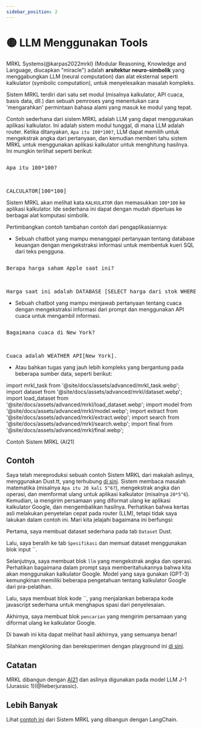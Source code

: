 ```yaml
---
sidebar_position: 2
---
```


# 🟡 LLM Menggunakan Tools

MRKL Systems(@karpas2022mrkl) (Modular Reasoning, Knowledge and Language, diucapkan "miracle") adalah **arsitektur neuro-simbolik** yang menggabungkan LLM (neural computation) dan alat eksternal seperti kalkulator (symbolic computation), untuk menyelesaikan masalah kompleks.

Sistem MRKL terdiri dari satu set modul (misalnya kalkulator, API cuaca, basis data, dll.) dan sebuah pemroses yang menentukan cara 'mengarahkan' permintaan bahasa alami yang masuk ke modul yang tepat.

Contoh sederhana dari sistem MRKL adalah LLM yang dapat menggunakan aplikasi kalkulator. Ini adalah sistem modul tunggal, di mana LLM adalah router. Ketika ditanyakan, `Apa itu 100*100?`, LLM dapat memilih untuk mengekstrak angka dari pertanyaan, dan kemudian memberi tahu sistem MRKL untuk menggunakan aplikasi kalkulator untuk menghitung hasilnya. Ini mungkin terlihat seperti berikut:

<pre>
<p>Apa itu 100*100?</p>

<span className="bluegreen-highlight">CALCULATOR[100*100]</span>
</pre>

Sistem MRKL akan melihat kata `KALKULATOR` dan memasukkan `100*100` ke aplikasi kalkulator. Ide sederhana ini dapat dengan mudah diperluas ke berbagai alat komputasi simbolik.

Pertimbangkan contoh tambahan contoh dari pengaplikasiannya:

- Sebuah chatbot yang mampu menanggapi pertanyaan tentang database keuangan dengan mengekstraksi informasi untuk membentuk kueri SQL dari teks pengguna.

<pre>
<p>Berapa harga saham Apple saat ini?</p>

<span className="bluegreen-highlight">Harga saat ini adalah DATABASE [SELECT harga dari stok WHERE perusahaan = "Apple" DAN waktu = "sekarang"].</span>
</pre>

- Sebuah chatbot yang mampu menjawab pertanyaan tentang cuaca dengan mengekstraksi informasi dari prompt dan menggunakan API cuaca untuk mengambil informasi.

<pre>
<p>Bagaimana cuaca di New York?</p>

<span className="bluegreen-highlight">Cuaca adalah WEATHER_API[New York].</span>
</pre>

- Atau bahkan tugas yang jauh lebih kompleks yang bergantung pada beberapa sumber data, seperti berikut:


import mrkl_task from '@site/docs/assets/advanced/mrkl_task.webp';
import dataset from '@site/docs/assets/advanced/mrkl/dataset.webp';
import load_dataset from '@site/docs/assets/advanced/mrkl/load_dataset.webp';
import model from '@site/docs/assets/advanced/mrkl/model.webp';
import extract from '@site/docs/assets/advanced/mrkl/extract.webp';
import search from '@site/docs/assets/advanced/mrkl/search.webp';
import final from '@site/docs/assets/advanced/mrkl/final.webp';

<div style={{textAlign: 'center'}}>
  <LazyLoadImage src={mrkl_task} style={{width: "500px"}} />
</div>

<div style={{textAlign: 'center'}}>
Contoh Sistem MRKL (AI21)
</div>

## Contoh

Saya telah mereproduksi sebuah contoh Sistem MRKL dari makalah aslinya, menggunakan Dust.tt, yang terhubung [di sini](https://dust.tt/w/ddebdfcdde/a/98bdd65cb7). Sistem membaca masalah matematika (misalnya `Apa itu 20 kali 5^6?`), mengekstrak angka dan operasi, dan memformat ulang untuk aplikasi kalkulator (misalnya `20*5^6`). Kemudian, ia mengirim persamaan yang diformat ulang ke aplikasi kalkulator Google, dan mengembalikan hasilnya. Perhatikan bahwa kertas asli melakukan penyetelan cepat pada router (LLM), tetapi tidak saya lakukan dalam contoh ini. Mari kita jelajahi bagaimana ini berfungsi:

Pertama, saya membuat dataset sederhana pada tab `Dataset` Dust.

<div style={{textAlign: 'center'}}>
  <LazyLoadImage src={dataset} style={{width: "750px"}} />
</div>

Lalu, saya beralih ke tab `Spesifikasi` dan memuat dataset menggunakan blok input ``.

<div style={{textAlign: 'center'}}>
  <LazyLoadImage src={load_dataset} style={{width: "750px"}} />
</div>

Selanjutnya, saya membuat blok `llm` yang mengekstrak angka dan operasi. Perhatikan bagaimana dalam prompt saya memberitahukannya bahwa kita akan menggunakan kalkulator Google. Model yang saya gunakan (GPT-3) kemungkinan memiliki beberapa pengetahuan tentang kalkulator Google dari pra-pelatihan.

<div style={{textAlign: 'center'}}>
  <LazyLoadImage src={model} style={{width: "750px"}} />
</div>

Lalu, saya membuat blok kode ``, yang menjalankan beberapa kode javascript sederhana untuk menghapus spasi dari penyelesaian.

<div style={{textAlign: 'center'}}>
  <LazyLoadImage src={extract} style={{width: "750px"}} />
</div>

Akhirnya, saya membuat blok `pencarian` yang mengirim persamaan yang diformat ulang ke kalkulator Google.

<div style={{textAlign: 'center'}}>
  <LazyLoadImage src={search} style={{width: "750px"}} />
</div>

Di bawah ini kita dapat melihat hasil akhirnya, yang semuanya benar!

<div style={{textAlign: 'center'}}>
  <LazyLoadImage src={final} style={{width: "750px"}} />
</div>

Silahkan mengkloning dan bereksperimen dengan playground ini [di sini](https://dust.tt/w/ddebdfcdde/a/98bdd65cb7).

## Catatan
MRKL dibangun dengan [AI21](https://www.ai21.com/) dan aslinya digunakan pada model LLM J-1 (Jurassic 1)(@lieberjurassic).

## Lebih Banyak

Lihat [contoh ini](https://python.langchain.com/docs/modules/agents/how_to/mrkl) dari Sistem MRKL yang dibangun dengan LangChain.
